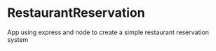 # RestaurantReservation
App using express and node to create a simple restaurant reservation system
